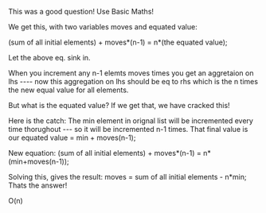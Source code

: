 This was a good question! Use Basic Maths!

We get this, with two variables moves and equated value:

(sum of all initial elements) + moves*(n-1) = n*(the equated value);

Let the above eq. sink in.

When you increment any n-1 elemts moves times you get an aggretaion on lhs ---- now this aggregation on lhs should be eq to rhs which is the n times the new equal value for all elements.

But what is the equated value? If we get that, we have cracked this!

Here is the catch:
The min element in orignal list will be incremented every time thorughout --- so it will be incremented n-1 times. That final value is our equated value = min + moves(n-1);

New equation:
(sum of all initial elements) + moves*(n-1) = n*(min+moves(n-1));

Solving this, gives the result:
moves = sum of all initial elements - n*min; 
Thats the answer!

O(n)
